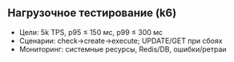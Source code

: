 ## Нагрузочное тестирование (k6)

- Цели: 5k TPS, p95 ≤ 150 мс, p99 ≤ 300 мс
- Сценарии: check→create→execute; UPDATE/GET при сбоях
- Мониторинг: системные ресурсы, Redis/DB, ошибки/ретраи


